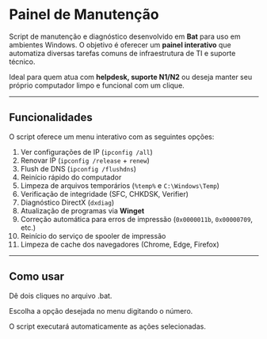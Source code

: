 # Painel de Manutenção

Script de manutenção e diagnóstico desenvolvido em **Bat** para uso em ambientes Windows. O objetivo é oferecer um **painel interativo** que automatiza diversas tarefas comuns de infraestrutura de TI e suporte técnico.

Ideal para quem atua com **helpdesk, suporte N1/N2** ou deseja manter seu próprio computador limpo e funcional com um clique.

---

## Funcionalidades

O script oferece um menu interativo com as seguintes opções:

1. Ver configurações de IP (`ipconfig /all`)
2. Renovar IP (`ipconfig /release` + `renew`)
3. Flush de DNS (`ipconfig /flushdns`)
4. Reinício rápido do computador
5. Limpeza de arquivos temporários (`%temp%` e `C:\Windows\Temp`)
6. Verificação de integridade (SFC, CHKDSK, Verifier)
7. Diagnóstico DirectX (`dxdiag`)
8. Atualização de programas via **Winget**
9. Correção automática para erros de impressão (`0x0000011b`, `0x00000709`, etc.)
10. Reinício do serviço de spooler de impressão
11. Limpeza de cache dos navegadores (Chrome, Edge, Firefox)

---

## Como usar

Dê dois cliques no arquivo .bat.

Escolha a opção desejada no menu digitando o número.

O script executará automaticamente as ações selecionadas.
